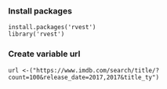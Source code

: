 ### Install packages
```{r}
install.packages('rvest')
library('rvest')
```
### Create variable url
```{r}
url <-("https://www.imdb.com/search/title/?count=100&release_date=2017,2017&title_ty")
```
